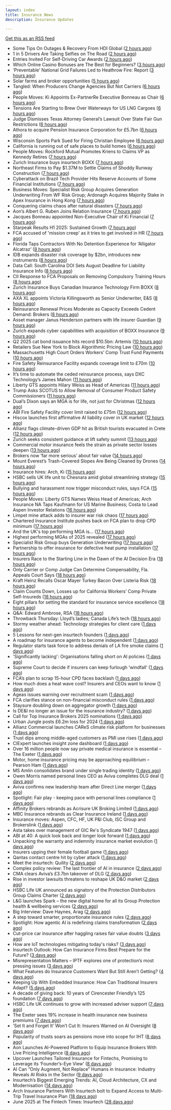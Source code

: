 ```yaml
---
layout: index
title: Insurance News
description: Insurance Updates

---
```


[Get this as an RSS feed](/insurance.rss)

<!-- news_marker starts -->
- Some Tips On Outages & Recovery From HDI Global ([2 hours ago](https://insurance-edge.net/2025/07/03/some-tips-on-outages-recovery-from-hdi-global/))
- 1 in 5 Drivers Are Taking Selfies on The Road ([2 hours ago](https://insurance-edge.net/2025/07/03/1-in-5-drivers-are-taking-selfies-on-the-road/))
- Entries Invited For Self-Driving Car Awards ([2 hours ago](https://insurance-edge.net/2025/07/03/entries-invited-for-self-driving-car-awards/))
- Which Online Casino Bonuses are The Best for Beginners? ([3 hours ago](https://insurance-edge.net/2025/07/03/which-online-casino-bonuses-are-the-best-for-beginners/))
- ‘Preventable’ National Grid Failures Led to Heathrow Fire: Report ([3 hours ago](https://www.insurancejournal.com/news/international/2025/07/03/830295.htm))
- Solar farms and broker opportunities ([5 hours ago](https://www.insurancebusinessmag.com/uk/news/breaking-news/solar-farms-and-broker-opportunities-541410.aspx))
- Tangled: When Producers Change Agencies But Not Carriers ([6 hours ago](https://www.insurancejournal.com/blogs/agentsync/2025/07/03/830272.htm))
- People Moves: Ki Appoints Ex-PartnerRe Executive Bonneau as Chair ([6 hours ago](https://www.insurancejournal.com/news/international/2025/07/03/830261.htm))
- Tensions Are Starting to Brew Over Waterways for US LNG Cargoes ([6 hours ago](https://www.insurancejournal.com/news/southcentral/2025/07/03/830263.htm))
- Judge Dismisses Texas Attorney General’s Lawsuit Over State Fair Gun Restrictions ([6 hours ago](https://www.insurancejournal.com/news/southcentral/2025/07/03/830256.htm))
- Athora to acquire Pension Insurance Corporation for £5.7bn ([6 hours ago](https://www.reinsurancene.ws/athora-to-acquire-pension-insurance-corporation-for-5-7bn/))
- Wisconsin Sports Park Sued for Firing Christian Employee ([6 hours ago](https://www.insurancejournal.com/news/midwest/2025/07/03/830252.htm))
- California is running out of safe places to build homes ([6 hours ago](https://www.dig-in.com/articles/california-is-running-out-of-safe-places-to-build-homes))
- People Moves: Rockford Mutual Promotes Kriens to Claims VP as Kennedy Retires ([7 hours ago](https://www.insurancejournal.com/news/midwest/2025/07/03/830176.htm))
- Zurich Insurance buys insurtech BOXX ([7 hours ago](https://www.dig-in.com/articles/zurich-insurance-buys-insurtech-boxx))
- Northeast Firms to Pay $1.37M to Settle Claims of Shoddy Runway Construction ([7 hours ago](https://www.insurancejournal.com/news/east/2025/07/03/830237.htm))
- Cyberattack on Brazil Tech Provider Hits Reserve Accounts of Some Financial Institutions ([7 hours ago](https://www.insurancejournal.com/news/international/2025/07/03/830242.htm))
- Business Moves: Specialist Risk Group Acquires Generation Underwriting From WF Risk Group; Ardonagh Acquires Majority Stake in Apex Insurance in Hong Kong ([7 hours ago](https://www.insurancejournal.com/news/international/2025/07/03/830224.htm))
- Conquering claims chaos after natural disasters ([7 hours ago](https://www.insurancejournal.com/blogs/cotality/2025/07/03/830136.htm))
- Aon’s Albert G. Ruben Joins Relation Insurance ([7 hours ago](https://www.insurancejournal.com/news/national/2025/07/03/830203.htm))
- Jacques Bonneau appointed Non-Executive Chair of Ki Financial ([7 hours ago](https://www.reinsurancene.ws/jacques-bonneau-appointed-non-executive-chair-of-ki-financial/))
- Starpeak Results H1 2025: Sustained Growth ([7 hours ago](https://insurance-edge.net/2025/07/03/starpeak-results-h1-2025-sustained-growth/))
- FCA accused of 'mission creep' as it tries to get involved in HR ([7 hours ago](https://www.insurancebusinessmag.com/uk/news/breaking-news/fca-accused-of-mission-creep-as-it-tries-to-get-involved-in-hr-541397.aspx))
- Florida Taps Contractors With No Detention Experience for ‘Alligator Alcatraz’ ([8 hours ago](https://www.insurancejournal.com/news/southeast/2025/07/03/830204.htm))
- IDB expands disaster risk coverage by $2bn, introduces new instruments ([8 hours ago](https://www.reinsurancene.ws/idb-expands-disaster-risk-coverage-by-2bn-introduces-new-instruments/))
- Data Call: South Carolina DOI Sets August Deadline for Liability Insurance Info ([8 hours ago](https://www.insurancejournal.com/news/southeast/2025/07/03/830186.htm))
- CII Response to FCA Proposals on Removing Compulsory Training Hours ([8 hours ago](https://insurance-edge.net/2025/07/03/cii-response-to-fca-proposals-on-removing-compulsory-training-hours/))
- Zurich Insurance Buys Canadian Insurance Technology Firm BOXX ([8 hours ago](https://www.insurancejournal.com/news/international/2025/07/03/830181.htm))
- AXA XL appoints Victoria Killingsworth as Senior Underwriter, E&S ([8 hours ago](https://www.reinsurancene.ws/axa-xl-appoints-victoria-killingsworth-as-senior-underwriter-es/))
- Reinsurance Renewal Prices Moderate as Capacity Exceeds Cedent Demand: Brokers ([8 hours ago](https://www.insurancejournal.com/news/international/2025/07/03/830166.htm))
- Asset manager Janus Henderson partners with life insurer Guardian ([9 hours ago](https://www.reinsurancene.ws/asset-manager-janus-henderson-partners-with-life-insurer-guardian/))
- Zurich expands cyber capabilities with acquisition of BOXX Insurance ([9 hours ago](https://www.reinsurancene.ws/zurich-expands-cyber-capabilities-with-acquisition-of-boxx-insurance/))
- Q2 2025 cat bond issuance hits record $10.5bn: Artemis ([10 hours ago](https://www.reinsurancene.ws/q2-2025-cat-bond-issuance-hits-record-10-5bn-artemis/))
- Retailers Sue New York to Block Algorithmic Pricing Law ([10 hours ago](https://www.insurancejournal.com/news/east/2025/07/03/830163.htm))
- Massachusetts High Court Orders Workers’ Comp Trust Fund Payments ([10 hours ago](https://www.insurancejournal.com/news/east/2025/07/03/830160.htm))
- Fire Safety Reinsurance Facility expands coverage limit to £70m ([10 hours ago](https://www.reinsurancene.ws/fire-safety-reinsurance-facility-expands-coverage-limit-to-70m/))
- It’s time to automate the ceded reinsurance process, says DXC Technology’s James Mahon ([11 hours ago](https://www.reinsurancene.ws/its-time-to-automate-the-ceded-reinsurance-process-says-dxc-technologys-james-mahon/))
- Liberty GTS appoints Hilary Weiss as Head of Americas ([11 hours ago](https://www.reinsurancene.ws/liberty-gts-appoints-hilary-weiss-as-head-of-americas/))
- Trump Asks SCOTUS to Allow Removal of Consumer Product Safety Commissioners ([11 hours ago](https://www.insurancejournal.com/news/national/2025/07/03/830146.htm))
- Dual’s Dixon says an MGA is for life, not just for Christmas ([12 hours ago](https://www.postonline.co.uk/news/7958070/dual%E2%80%99s-dixon-says-an-mga-is-for-life-not-just-for-christmas))
- ABI Fire Safety Facility cover limit raised to £75m ([12 hours ago](https://www.postonline.co.uk/personal/7958069/abi-fire-safety-facility-cover-limit-raised-to-%C2%A375m))
- Hiscox launches first affirmative AI liability cover in UK market ([12 hours ago](https://www.insurancebusinessmag.com/uk/news/cyber/hiscox-launches-first-affirmative-ai-liability-cover-in-uk-market-540863.aspx))
- Allianz flags climate-driven GDP hit as British tourists evacuated in Crete ([12 hours ago](https://www.insurancebusinessmag.com/uk/news/breaking-news/allianz-flags-climatedriven-gdp-hit-as-british-tourists-evacuated-in-crete-541338.aspx))
- Zurich seeks consistent guidance at lift safety summit ([13 hours ago](https://www.postonline.co.uk/commercial/7958060/zurich-seeks-consistent-guidance-at-lift-safety-summit))
- Commercial motor insurance feels the strain as private sector losses deepen ([13 hours ago](https://www.insurancebusinessmag.com/uk/news/auto-motor/commercial-motor-insurance-feels-the-strain-as-private-sector-losses-deepen-541336.aspx))
- Brokers now ‘far more serious’ about fair value ([14 hours ago](https://www.postonline.co.uk/broker/7958051/brokers-now-%E2%80%98far-more-serious%E2%80%99-about-fair-value))
- Mount Everest’s Trash-Covered Slopes Are Being Cleaned by Drones ([14 hours ago](https://www.insurancejournal.com/news/international/2025/07/03/830155.htm))
- Insurance hires: Arch, Ki ([15 hours ago](https://www.insurancebusinessmag.com/uk/news/breaking-news/insurance-hires-arch-ki-541317.aspx))
- HSBC sells UK life unit to Chesnara amid global streamlining strategy ([15 hours ago](https://www.insurancebusinessmag.com/uk/news/breaking-news/hsbc-sells-uk-life-unit-to-chesnara-amid-global-streamlining-strategy-541314.aspx))
- Bullying and harassment now trigger misconduct rules, says FCA ([15 hours ago](https://www.insurancebusinessmag.com/uk/news/breaking-news/bullying-and-harassment-now-trigger-misconduct-rules-says-fca-541312.aspx))
- People Moves: Liberty GTS Names Weiss Head of Americas; Arch Insurance NA Taps Kaufmann for US Marine Business; Costa to Lead Aspen Investor Relations ([16 hours ago](https://www.insurancejournal.com/news/national/2025/07/03/830070.htm))
- Limpet mine attack adds to insurer war risk chaos ([17 hours ago](https://www.insurancebusinessmag.com/uk/news/marine/limpet-mine-attack-adds-to-insurer-war-risk-chaos-541296.aspx))
- Chartered Insurance Institute pushes back on FCA plan to drop CPD minimum ([17 hours ago](https://www.insurancebusinessmag.com/uk/news/breaking-news/chartered-insurance-institute-pushes-back-on-fca-plan-to-drop-cpd-minimum-541294.aspx))
- And the UK's top performing MGA is… ([17 hours ago](https://www.insurancebusinessmag.com/uk/news/breaking-news/and-the-uks-top-performing-mga-is-541291.aspx))
- Highest performing MGAs of 2025 revealed ([17 hours ago](https://www.postonline.co.uk/personal/7958065/highest-performing-mgas-of-2025-revealed))
- Specialist Risk Group buys Generation Underwriting ([17 hours ago](https://www.insurancebusinessmag.com/uk/news/breaking-news/specialist-risk-group-buys-generation-underwriting-541292.aspx))
- Partnership to offer insurance for defective heat pump installation ([17 hours ago](https://www.insurancebusinessmag.com/uk/news/property-insurance/partnership-to-offer-insurance-for-defective-heat-pump-installation-541290.aspx))
- Insurers Race to the Starting Line in the Dawn of the AI Decision Era ([18 hours ago](https://www.insurancejournal.com/news/national/2025/07/03/830087.htm))
- Only Carrier or Comp Judge Can Determine Compensability, Fla. Appeals Court Says ([18 hours ago](https://www.insurancejournal.com/news/southeast/2025/07/03/830124.htm))
- Kraft Heinz Recalls Oscar Mayer Turkey Bacon Over Listeria Risk ([18 hours ago](https://www.insurancejournal.com/news/national/2025/07/03/830142.htm))
- Claim Counts Down, Losses up for California Workers’ Comp Private Self-Insureds ([18 hours ago](https://www.insurancejournal.com/news/west/2025/07/03/830081.htm))
- Eight pillars for setting the standard for insurance service excellence ([18 hours ago](https://www.postonline.co.uk/claims/7958010/eight-pillars-for-setting-the-standard-for-insurance-service-excellence))
- Q&A: Edward Ambrose, RSA ([18 hours ago](https://www.postonline.co.uk/commercial/7957600/qa-rsa%E2%80%99s-edward-ambrose-on-insuring-climate-professionals))
- Throwback Thursday: Lloyd’s ladies; Canada Life’s tech ([18 hours ago](https://www.postonline.co.uk/lloyd%E2%80%99slondon/7956733/throwback-thursday-lloyd%E2%80%99s-ladies-canada-life%E2%80%99s-tech))
- Stormy weather ahead: Technology strategies for client care ([1 days ago](https://www.dig-in.com/opinion/technology-strategies-for-client-care-during-weather-perils))
- 5 Lessons for next-gen insurtech founders ([1 days ago](https://www.dig-in.com/opinion/5-lessons-for-next-gen-insurtech-founders))
- A roadmap for insurance agents to become independent ([1 days ago](https://www.dig-in.com/opinion/a-roadmap-for-insurance-agents-to-become-independent))
- Regulator starts task force to address denials of LA fire smoke claims ([1 days ago](https://www.dig-in.com/news/regulator-starts-task-force-to-address-la-fire-smoke-claims))
- 'Significantly lacking': Organisations falling short on AI policies ([1 days ago](https://www.insurancebusinessmag.com/uk/business-strategy/significantly-lacking-organisations-falling-short-on-ai-policies-541262.aspx))
- Supreme Court to decide if insurers can keep furlough ‘windfall’ ([1 days ago](https://www.postonline.co.uk/commercial/7958063/supreme-court-to-decide-if-insurers-can-keep-furlough-%E2%80%98windfall%E2%80%99))
- FCA’s plan to scrap 15-hour CPD faces backlash ([1 days ago](https://www.postonline.co.uk/news/7958062/fca%E2%80%99s-plan-to-scrap-15-hour-cpd-faces-backlash))
- How much does a heat wave cost? Insurers and CEOs want to know ([1 days ago](https://www.dig-in.com/articles/how-much-does-a-heat-wave-cost-insurers-ceos-want-to-know))
- Ageas issues warning over recruitment scam ([1 days ago](https://www.postonline.co.uk/personal/7958059/ageas-issues-warning-over-recruitment-scam))
- FCA clarifies stance on non-financial misconduct rules ([1 days ago](https://www.postonline.co.uk/regulation/7958058/fca-confirms-non-financial-misconduct-violates-conduct-rules-for-insurers))
- Staysure doubling down on aggregator growth ([1 days ago](https://www.postonline.co.uk/news/7958037/staysure-doubling-down-on-aggregator-growth))
- Is DE&I no longer an issue for the insurance industry? ([1 days ago](https://www.insurancebusinessmag.com/uk/tv/is-deandi-no-longer-an-issue-for-the-insurance-industry-541196.aspx))
- Call for Top Insurance Brokers 2025 nominations ([1 days ago](https://www.insurancebusinessmag.com/uk/news/breaking-news/call-for-top-insurance-brokers-2025-nominations-541195.aspx))
- Urban Jungle posts £6.2m loss for 2024 ([1 days ago](https://www.postonline.co.uk/technology/7958056/urban-jungle-posts-%C2%A362m-loss-for-2024))
- Allianz Commercial launches CAReS climate risk platform for businesses ([1 days ago](https://www.insurancebusinessmag.com/uk/news/catastrophe/allianz-commercial-launches-cares-climate-risk-platform-for-businesses-541186.aspx))
- Trust dips among middle-aged customers as PMI use rises ([1 days ago](https://ifamagazine.com/trust-dips-among-middle-aged-customers-as-pmi-use-rises/))
- CIExpert launches insight zone dashboard ([1 days ago](https://ifamagazine.com/ciexpert-launches-insight-zone-dashboard/))
- Over 16 million people now say private medical insurance is essential – The Exeter ([1 days ago](https://ifamagazine.com/over-16-million-people-now-say-private-medical-insurance-is-essential-the-exeter/))
- Motor, home insurance pricing may be approaching equilibrium – Pearson Ham ([1 days ago](https://www.insurancebusinessmag.com/uk/news/auto-motor/motor-home-insurance-pricing-may-be-approaching-equilibrium--pearson-ham-541180.aspx))
- MS Amlin consolidates brand under single trading identity ([1 days ago](https://www.insurancebusinessmag.com/uk/news/breaking-news/ms-amlin-consolidates-brand-under-single-trading-identity-541169.aspx))
- Owen Morris named personal lines CEO as Aviva completes DLG deal ([1 days ago](https://www.postonline.co.uk/news/7958055/owen-morris-appointed-personal-lines-ceo-as-aviva-completes-dlg-deal))
- Aviva confirms new leadership team after Direct Line merger ([1 days ago](https://www.insurancebusinessmag.com/uk/news/breaking-news/aviva-confirms-new-leadership-team-after-direct-line-merger-541168.aspx))
- Spotlight: Fair play - keeping pace with personal lines compliance ([1 days ago](https://www.postonline.co.uk/regulation/7957882/spotlight-fair-play-keeping-pace-with-personal-lines-compliance))
- Affinity Brokers rebrands as Acrisure UK Broking Limited ([1 days ago](https://www.insurancebusinessmag.com/uk/news/breaking-news/affinity-brokers-rebrands-as-acrisure-uk-broking-limited-541151.aspx))
- MBC Insurance rebrands as Clear Insurance Ireland ([1 days ago](https://www.insurancebusinessmag.com/uk/news/breaking-news/mbc-insurance-rebrands-as-clear-insurance-ireland-541150.aspx))
- Insurance moves: Aspen, CFC, HF, UK P&I Club, ISC Group and Brokerslink ([1 days ago](https://www.insurancebusinessmag.com/uk/news/breaking-news/insurance-moves-aspen-cfc-hf-uk-pandi-club-isc-group-and-brokerslink-541148.aspx))
- Asta takes over management of GIC Re's Syndicate 1947 ([1 days ago](https://www.insurancebusinessmag.com/uk/news/breaking-news/asta-takes-over-management-of-gic-res-syndicate-1947-541146.aspx))
- ABI at 40: A quick look back and longer look forward ([1 days ago](https://www.postonline.co.uk/regulation/7957233/abi-at-40-a-quick-look-back-and-longer-look-forward))
- Unpacking the warranty and indemnity insurance market evolution ([1 days ago](https://www.postonline.co.uk/commercial/7957864/unpacking-the-warranty-and-indemnity-insurance-market-evolution))
- Insurers upping their female football game ([1 days ago](https://www.postonline.co.uk/commercial/7957892/insurers-upping-their-female-football-game))
- Qantas contact centre hit by cyber attack ([1 days ago](https://www.insurancebusinessmag.com/uk/news/cyber/qantas-contact-centre-hit-by-cyber-attack-541141.aspx))
- Meet the insurtech: Quility ([2 days ago](https://www.dig-in.com/news/meet-the-insurtech-quility))
- Complex policy review: The last frontier of AI in insurance ([2 days ago](https://www.dig-in.com/opinion/complex-policy-review-and-ai-in-insurance))
- CMA clears Aviva’s £3.7bn takeover of DLG ([2 days ago](https://www.postonline.co.uk/news/7958050/cma-clears-aviva%E2%80%99s-%C2%A337bn-takeover-of-dlg))
- Rise in investor lawsuits threatens to reshape UK D&O market ([2 days ago](https://www.postonline.co.uk/commercial/7958048/rise-in-investor-lawsuits-threatens-to-reshape-uk-do-market))
- HSBC Life UK announced as signatory of the Protection Distributors Group Claims Charter ([2 days ago](https://ifamagazine.com/hsbc-life-uk-announced-as-signatory-of-the-protection-distributors-group-claims-charter/))
- L&G launches Spark – the new digital home for all its Group Protection health & wellbeing services ([2 days ago](https://ifamagazine.com/lg-launches-spark-the-new-digital-home-for-all-its-group-protection-health-wellbeing-services/))
- Big Interview: Dave Haynes, Arag ([2 days ago](https://www.postonline.co.uk/commercial/7957865/big-interview-dave-haynes-arag))
- A step toward smarter, proportionate insurance rules ([2 days ago](https://www.postonline.co.uk/regulation/7958009/a-step-toward-smarter-proportionate-insurance-rules))
- Spotlight: How agentic AI is redefining claims transformation ([2 days ago](https://www.postonline.co.uk/market-access/claims-fraud/7957784/spotlight-how-agentic-ai-is-redefining-claims-transformation))
- Cut-price car insurance after haggling raises fair value doubts ([3 days ago](https://www.postonline.co.uk/personal/7958042/cut-price-car-insurance-after-haggling-raises-fair-value-doubts))
- How are IoT technologies mitigating today's risks? ([3 days ago](https://www.dig-in.com/news/how-iot-technologies-are-mitigating-risks))
- Insurtech Outlook: How Can Insurance Firms Best Prepare for the Future? ([3 days ago](https://thefintechtimes.com/insurtech-outlook-how-can-insurance-firms-best-prepare-for-the-future/))
- Misrepresentation Matters – IPTF explores one of protection’s most pressing issues ([3 days ago](https://ifamagazine.com/misrepresentation-matters-iptf-explores-one-of-protections-most-pressing-issues/))
- What Features do Insurance Customers Want But Still Aren’t Getting? ([4 days ago](https://thefintechtimes.com/what-features-do-insurance-customers-want-but-still-arent-getting/))
- Keeping Up With Embedded Insurance: How Can Traditional Insurers Adapt? ([5 days ago](https://thefintechtimes.com/keeping-up-with-embedded-insurance-how-can-traditional-insurers-adapt/))
- A decade of giving back: 10 years of Cirencester Friendly’s 125 foundation ([7 days ago](https://ifamagazine.com/a-decade-of-giving-back-10-years-of-cirencester-friendlys-125-foundation/))
- HSBC Life UK continues to grow with increased adviser support ([7 days ago](https://ifamagazine.com/hsbc-life-uk-continues-to-grow-with-increased-adviser-support/))
- The Exeter sees 19% increase in health insurance new business premiums ([7 days ago](https://ifamagazine.com/the-exeter-sees-19-increase-in-health-insurance-new-business-premiums/))
- ‘Set It and Forget It’ Won’t Cut It: Insurers Warned on AI Oversight ([8 days ago](https://thefintechtimes.com/set-it-and-forget-it-wont-cut-it-insurers-warned-on-ai-oversight/))
- Popularity of trusts soars as pensions move into scope for IHT ([8 days ago](https://ifamagazine.com/popularity-of-trusts-soars-as-pensions-move-into-scope-for-iht/))
- Aon Launches AI-Powered Platform to Equip Insurance Brokers With Live Pricing Intelligence ([8 days ago](https://thefintechtimes.com/aon-launches-ai-powered-platform-to-equip-insurance-brokers-with-live-pricing-intelligence/))
- Upcover Launches Tailored Insurance for Fintechs, Promising to Leverage its ‘Founder’s-Eye View’ ([8 days ago](https://thefintechtimes.com/upcover-launches-tailored-insurance-for-fintechs-promising-to-leverage-its-founders-eye-view/))
- AI Can “Only Augment, Not Replace” Humans in Insurance: Industry Reveals AI Risks in the Sector ([9 days ago](https://thefintechtimes.com/ai-can-only-augment-not-replace-humans-in-insurance-industry-reveals-ai-risks-in-the-sector/))
- Insurtech’s Biggest Emerging Trends: AI, Cloud Architecture, CX and Modernisation ([14 days ago](https://thefintechtimes.com/insurtech-biggest-emerging-trends-ai-cloud-architecture-cx-and-data/))
- Arch Insurance Partners With Insurtech bolt to Expand Access to Multi-Trip Travel Insurance Plan ([18 days ago](https://thefintechtimes.com/arch-insurance-partners-with-insurtech-bolt-to-expand-access-to-multi-trip-travel-insurance-plan/))
- June 2025 at The Fintech Times: Insurtech ([28 days ago](https://thefintechtimes.com/june-2025-at-the-fintech-times-insurtech/))

<!-- news_marker ends -->